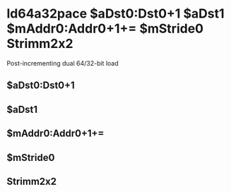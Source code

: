 # ld64a32pace $aDst0:Dst0+1 $aDst1 $mAddr0:Addr0+1+= $mStride0 Strimm2x2

Post-incrementing dual 64/32-bit load


## $aDst0:Dst0+1

## $aDst1

## $mAddr0:Addr0+1+=

## $mStride0

## Strimm2x2

